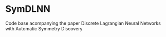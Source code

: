 # SymDLNN
Code base acompanying the paper Discrete Lagrangian Neural Networks with Automatic Symmetry Discovery
